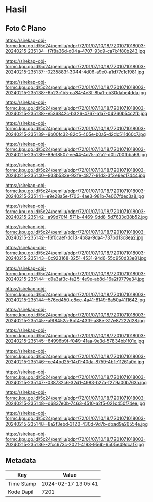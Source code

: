 # Hasil

## Foto C Plano

https://sirekap-obj-formc.kpu.go.id/5c24/pemilu/pdpr/72/01/07/10/18/7201071018003-20240215-235134--f7f8a36d-d04a-4707-93d9-ca7b1f80b243.jpg

https://sirekap-obj-formc.kpu.go.id/5c24/pemilu/pdpr/72/01/07/10/18/7201071018003-20240215-235137--0235883f-3044-4d06-a9e0-a1d77c1c1981.jpg

https://sirekap-obj-formc.kpu.go.id/5c24/pemilu/pdpr/72/01/07/10/18/7201071018003-20240215-235138--6b23c1b5-ca34-4e3f-8ba1-cb30dabe4dda.jpg

https://sirekap-obj-formc.kpu.go.id/5c24/pemilu/pdpr/72/01/07/10/18/7201071018003-20240215-235138--e536842c-b326-4767-a1a7-04260b54c2fb.jpg

https://sirekap-obj-formc.kpu.go.id/5c24/pemilu/pdpr/72/01/07/10/18/7201071018003-20240215-235139--9b00fc32-82c5-405e-b0a5-d2dc511d60c7.jpg

https://sirekap-obj-formc.kpu.go.id/5c24/pemilu/pdpr/72/01/07/10/18/7201071018003-20240215-235139--89e18507-ee44-4d75-a2a2-d0b700fbba69.jpg

https://sirekap-obj-formc.kpu.go.id/5c24/pemilu/pdpr/72/01/07/10/18/7201071018003-20240215-235140--933b533e-93fe-4877-91d3-3f3e6ec17444.jpg

https://sirekap-obj-formc.kpu.go.id/5c24/pemilu/pdpr/72/01/07/10/18/7201071018003-20240215-235141--e9e28a5e-f703-4ae3-981b-7e067fdec3a8.jpg

https://sirekap-obj-formc.kpu.go.id/5c24/pemilu/pdpr/72/01/07/10/18/7201071018003-20240215-235142--a99d70f4-571b-4469-9dd8-5d7633d38b52.jpg

https://sirekap-obj-formc.kpu.go.id/5c24/pemilu/pdpr/72/01/07/10/18/7201071018003-20240215-235142--f6f0caef-dc13-4b8a-9da4-737bd13c8ea2.jpg

https://sirekap-obj-formc.kpu.go.id/5c24/pemilu/pdpr/72/01/07/10/18/7201071018003-20240215-235143--0c923168-3251-4531-94d6-55c950d33e81.jpg

https://sirekap-obj-formc.kpu.go.id/5c24/pemilu/pdpr/72/01/07/10/18/7201071018003-20240215-235144--d9a3af3c-fa25-4e9e-ab8d-16a2f9779e34.jpg

https://sirekap-obj-formc.kpu.go.id/5c24/pemilu/pdpr/72/01/07/10/18/7201071018003-20240215-235144--576cd450-c8ce-4a41-8149-8a50a41f1642.jpg

https://sirekap-obj-formc.kpu.go.id/5c24/pemilu/pdpr/72/01/07/10/18/7201071018003-20240215-235145--a9f8452a-8bf4-43f9-a88e-317e87222d28.jpg

https://sirekap-obj-formc.kpu.go.id/5c24/pemilu/pdpr/72/01/07/10/18/7201071018003-20240215-235145--64996b9f-f049-41aa-9e3d-57834bb1f01e.jpg

https://sirekap-obj-formc.kpu.go.id/5c24/pemilu/pdpr/72/01/07/10/18/7201071018003-20240215-235146--ce44bd25-14d1-40da-8759-4bfe11261a0d.jpg

https://sirekap-obj-formc.kpu.go.id/5c24/pemilu/pdpr/72/01/07/10/18/7201071018003-20240215-235147--038732c6-32d1-4983-b27a-f279a00b763a.jpg

https://sirekap-obj-formc.kpu.go.id/5c24/pemilu/pdpr/72/01/07/10/18/7201071018003-20240215-235148--d6837e0b-7463-4510-a2f5-021c450f74ee.jpg

https://sirekap-obj-formc.kpu.go.id/5c24/pemilu/pdpr/72/01/07/10/18/7201071018003-20240215-235148--8a2f3ebd-3120-430d-9d7b-dbad9a26554e.jpg

https://sirekap-obj-formc.kpu.go.id/5c24/pemilu/pdpr/72/01/07/10/18/7201071018003-20240215-235136--2fcc673c-202f-4193-956b-6505e49dcaf7.jpg


## Metadata

| Key        | Value               |
| ---------- | ------------------- |
| Time Stamp | 2024-02-17 13:05:41 |
| Kode Dapil | 7201                |



